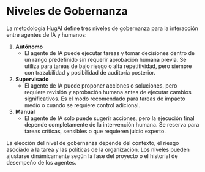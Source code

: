 # Niveles de Gobernanza

La metodología HugAI define tres niveles de gobernanza para la interacción entre agentes de IA y humanos:

1. **Autónomo**
   - El agente de IA puede ejecutar tareas y tomar decisiones dentro de un rango predefinido sin requerir aprobación humana previa. Se utiliza para tareas de bajo riesgo o alta repetitividad, pero siempre con trazabilidad y posibilidad de auditoría posterior.
2. **Supervisado**
   - El agente de IA puede proponer acciones o soluciones, pero requiere revisión y aprobación humana antes de ejecutar cambios significativos. Es el modo recomendado para tareas de impacto medio o cuando se requiere control adicional.
3. **Manual**
   - El agente de IA solo puede sugerir acciones, pero la ejecución final depende completamente de la intervención humana. Se reserva para tareas críticas, sensibles o que requieren juicio experto.

La elección del nivel de gobernanza depende del contexto, el riesgo asociado a la tarea y las políticas de la organización. Los niveles pueden ajustarse dinámicamente según la fase del proyecto o el historial de desempeño de los agentes. 